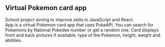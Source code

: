 ## Virtual Pokemon card app 
School project aiming to improve skills in JavaScript and React.\
App is a virtual Pokemon card app that uses PokeAPI. You can search for Pokemons by National Pokedex number or get a random one. Card displays front and back pictures if available, type of the Pokemon, height, weight and abilities. 

